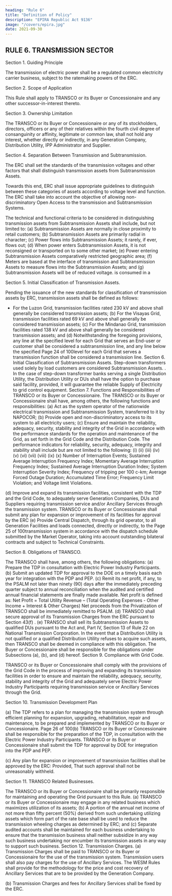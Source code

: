 ```yaml
---
heading: "Rule 6"
title: "Definition of Policy"
description: "EPIRA Republic Act 9136"
image: "/covers/epira.jpg"
date: 2021-09-30
---
```



## RULE 6. TRANSMISSION SECTOR

Section 1. Guiding Principle

The transmission of electric power <!-- is affected with public interest and --> shall be a regulated common electricity carrier business, subject to the ratemaking powers of the ERC.

Section 2. Scope of Application

This Rule shall apply to TRANSCO or its Buyer or Concessionaire and any other successor-in-interest thereto.

Section 3. Ownership Limitation

The TRANSCO or its Buyer or Concessionaire or any of its stockholders, directors, officers or any of their relatives within the fourth civil degree of consanguinity or affinity, legitimate or common law, shall not hold any interest, whether directly or indirectly, in any Generation Company, Distribution Utility, IPP Administrator and Supplier.

Section 4. Separation Between Transmission and Subtransmission.

The ERC shall set the standards of the transmission voltages and other factors that shall distinguish transmission assets from Subtransmission Assets. 

Towards this end, ERC shall issue appropriate guidelines to distinguish between these categories of assets according to voltage level and function. The ERC shall take into account the objective of allowing non-
discriminatory Open Access to the transmission and Subtransmission Systems.

The technical and functional criteria to be considered in distinguishing transmission assets from Subtransmission Assets shall include, but not limited to:
(a) Subtransmission Assets are normally in close proximity to retail
customers;
(b) Subtransmission Assets are primarily radial in character;
(c) Power flows into Subtransmission Assets; it rarely, if ever, flows out;
(d) When power enters Subtransmission Assets, it is not reconsigned or
transported on to some other market;
(e) Power entering Subtransmission Assets
comparatively restricted geographic area;
(f) Meters are based at the interface of transmission and
Subtransmission Assets to measure flows into the Subtransmission
Assets; and
(g) Subtransmission Assets will be of reduced voltage.
is consumed in a

Section 5. Initial Classification of Transmission Assets.

Pending the issuance of the new standards for classification of transmission assets by ERC, transmission assets shall be defined as follows:

- For the Luzon Grid, transmission facilities rated 230 kV and above shall generally be considered transmission assets;
(b) For the Visayas Grid, transmission facilities rated 69 kV and above
shall generally be considered transmission assets;
(c) For the Mindanao Grid, transmission facilities rated 138 kV and
above shall generally be considered transmission assets; and
(d) Notwithstanding the foregoing provisions, any line at the specified
level for each Grid that serves an End-user or customer shall be
considered a subtransmission line, and any line below the specified
Page 24 of 100level for each Grid that serves a transmission function shall be
considered a transmission line.
Section 6. Initial Classification of Subtransmission Assets.
Step-down transformers used solely by load customers are considered
Subtransmission Assets. .
In the case of step-down transformer banks serving a single Distribution
Utility, the Distribution Utility or DUs shall have the option
to purchase said facility, provided, it will guarantee the reliable Supply of
Electricity to grid control equipment.
Section 7.
Functions and Responsibilities of TRANSCO or its
Buyer or Concessionaire.
The TRANSCO or its Buyer or Concessionaire shall have, among others, the
following functions and responsibilities:
(a) Act as the system operator of the nationwide electrical transmission
and Subtransmission System, transferred to it by NAPOCOR;
(b) Provide open and non-discriminatory access to its system to all
electricity users;
(c) Ensure and maintain the reliability, adequacy, security, stability and
integrity of the Grid in accordance with the performance standards for
the operation and maintenance of the Grid, as set forth in the Grid
Code and the Distribution Code.
The performance indicators for reliability, security, adequacy, integrity
and stability shall include but are not limited to the following:
(i)
(ii)
(iii)
(iv)
(v)
(vi)
(vii)
(viii)
(ix)
(x)
Number of Interruption Events;
Sustained Average Interruption Frequency Index;
Momentary Average Interruption Frequency Index;
Sustained Average Interruption Duration Index;
System Interruption Severity Index;
Frequency of tripping per 100 c-km;
Average Forced Outage Duration;
Accumulated Time Error;
Frequency Limit Violation; and
Voltage limit Violations.

(d) Improve and expand its transmission facilities, consistent with the
TDP and the Grid Code, to adequately serve Generation Companies,
DUs and Suppliers requiring transmission service
and/or Ancillary Services through the transmission system.
TRANSCO or its Buyer or Concessionaire shall submit any plan for
expansion or improvement of its facilities for approval by the ERC
(e) Provide Central Dispatch, through its grid operator, to all Generation
Facilities and loads connected, directly or indirectly, to the
Page 25 of 100transmission system in accordance with the dispatch schedule
submitted by the Market Operator, taking into account outstanding
bilateral contracts and subject to Technical Constraints.

Section 8. Obligations of TRANSCO.

The TRANSCO shall have, among others, the following obligations:
(a) Prepare the TDP in consultation with Electric Power Industry
Participants.
(b) Submit an updated TDP for approval to the DOE on a timely basis
each year for integration with the PDP and PEP.
(c) Remit its net profit, if any, to the PSALM not later than ninety (90)
days after the immediately preceding quarter subject to annual
reconciliation when the audited and certified annual financial
statements are finally made available. Net profit is defined as:
Net Profit = Total Utility Revenue – (Total Operating Expenses - Other
Income + Interest & Other Charges)
Net proceeds from the Privatization of TRANSCO shall be immediately
remitted to PSALM.
(d) TRANSCO shall secure approval of its Transmission Charges from the
ERC pursuant to Section 43(f) .
(e) TRANSCO shall sell its Subtransmission Assets to qualified
DUs pursuant to the Act and, Part IV, Section 13 of
Rule 22 on National Transmission Corporation. In the event that a
Distribution Utility is not qualified or a qualified Distribution Utility
refuses to acquire such assets, then TRANSCO shall be deemed in
compliance with this obligation.
The Buyer or Concessionaire shall be responsible for the obligations under
Subsections (a), (b), and (d) hereof.
Section 9. Compliance with Grid Code.

TRANSCO or its Buyer or Concessionaire shall comply with the provisions of
the Grid Code in the process of improving and expanding its transmission
facilities in order to ensure and maintain the reliability, adequacy, security,
stability and integrity of the Grid and adequately serve Electric Power
Industry Participants requiring transmission service or Ancillary Services
through the Grid.

Section 10. Transmission Development Plan

(a)
The TDP refers to a plan for managing the transmission system
through efficient planning for expansion, upgrading, rehabilitation,
repair and maintenance, to be prepared and implemented by
TRANSCO or its Buyer or Concessionaire.
Page 26 of 100(b) TRANSCO or its Buyer or Concessionaire shall be responsible for the
preparation of the TDP, in consultation with the Electric Power
Industry Participants. TRANSCO or its Buyer or Concessionaire shall
submit the TDP for approval by DOE for integration into the PDP and
PEP.

(c) Any plan for expansion or improvement of transmission facilities shall
be approved by the ERC: Provided, That such approval shall not be
unreasonably withheld.

Section 11. TRANSCO Related Businesses.

The TRANSCO or its Buyer or Concessionaire shall be primarily responsible
for maintaining and operating the Grid pursuant to this Rule.
(a) TRANSCO or its Buyer or Concessionaire may engage in any related
business which maximizes utilization of its assets;
(b) A portion of the annual net income of not more than fifty percent
(50%) derived from such undertaking utilizing assets which form part
of the rate base shall be used to reduce the transmission wheeling
charges as determined by ERC; and
(c) Separate audited accounts shall be maintained for each business
undertaking to ensure that the transmission business shall neither
subsidize in any way such business undertaking nor encumber its
transmission assets in any way to support such business.
Section 12. Transmission Charges.
(a) Transmission Charges shall be paid to TRANSCO or its Buyer or
Concessionaire for the use of the transmission system. Transmission
users shall also pay charges for the use of Ancillary Services. The
WESM Rules shall provide for the methodology for the price and cost
recovery of Ancillary Services that are to be provided by the
Generation Company.

(b) Transmission Charges and fees for Ancillary Services shall be fixed by
the ERC.